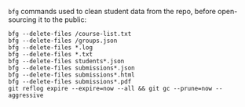 `bfg` commands used to clean student data from the repo, before open-sourcing it to the public:

```
bfg --delete-files /course-list.txt
bfg --delete-files /groups.json
bfg --delete-files *.log
bfg --delete-files *.txt
bfg --delete-files students*.json
bfg --delete-files submissions*.json
bfg --delete-files submissions*.html
bfg --delete-files submissions*.pdf
git reflog expire --expire=now --all && git gc --prune=now --aggressive
```
